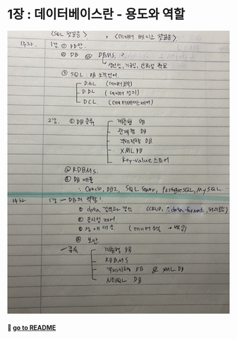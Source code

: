 # 1장 : 데이터베이스란 - 용도와 역할

![DB_1](https://github.com/SoobinJung1013/cs-study/blob/main/images/1/DB_1.jpg)

<!--
# 😵 1강. 데이터베이스의 역할을 생각해 보자

## 목차

- [우리와 데이터베이스의 관계](#우리와-데이터베이스의-관계)
- [데이터베이스의 기본 기능](#데이터베이스의-기본-기능)
- [데이터베이스 종류](#데이터베이스-종류)

## 우리와 데이터베이스의 관계

## 데이터베이스의 기본 기능

- 데이터의 검색과 갱신
- 동시성 제어
- 장애 대응
- 보안

## 데이터베이스 종류

- 계층형 데이터베이스
- 관계형 데이터베이스
- 객체지향 데이터베이스와 XML 데이터베이스
- NoSQL 데이터베이스 -->

<!-- ## 요약 및 정리

- 최근 증폭하는 데이터양과 더불어 다양한 데이터가 DB에 기록되어 시스템에서 처리된다.
- DB 에서 요구되는 기능
  1. 데이터 조작 (검색/등록/수정/제거)
  2. 동시성 제어
  3. 장애 대응
  4. 보안
- 우리가 이용하는 시스템에서는 '반드시'라고 할 정도로 DB가 사용되고 있지만, DB는 사용자로부터 보이지 않도록 숨겨져 있다.
- DB에는 몇 가지 종류가 있지만, 현재 주류를 이루는 것은 관계형 _데이터베이스다_. -->

#### 🦋 [go to README](https://github.com/SoobinJung1013/cs-study/blob/main/README.md)

